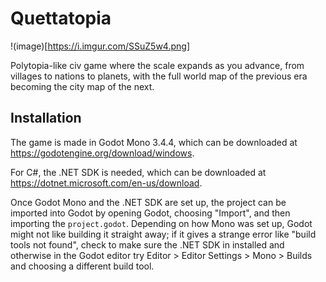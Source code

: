 # Quettatopia

!(image)[https://i.imgur.com/SSuZ5w4.png]

Polytopia-like civ game where the scale expands as you advance, from villages to nations to planets, with the full world map of the previous era becoming the city map of the next.

## Installation

The game is made in Godot Mono 3.4.4, which can be downloaded at https://godotengine.org/download/windows.

For C#, the .NET SDK is needed, which can be downloaded at https://dotnet.microsoft.com/en-us/download. 

Once Godot Mono and the .NET SDK are set up, the project can be imported into Godot by opening Godot, choosing "Import", and then importing the `project.godot`. Depending on how Mono was set up, Godot might not like building it straight away; if it gives a strange error like "build tools not found", check to make sure the .NET SDK in installed and otherwise in the Godot editor try Editor > Editor Settings > Mono > Builds and choosing a different build tool.